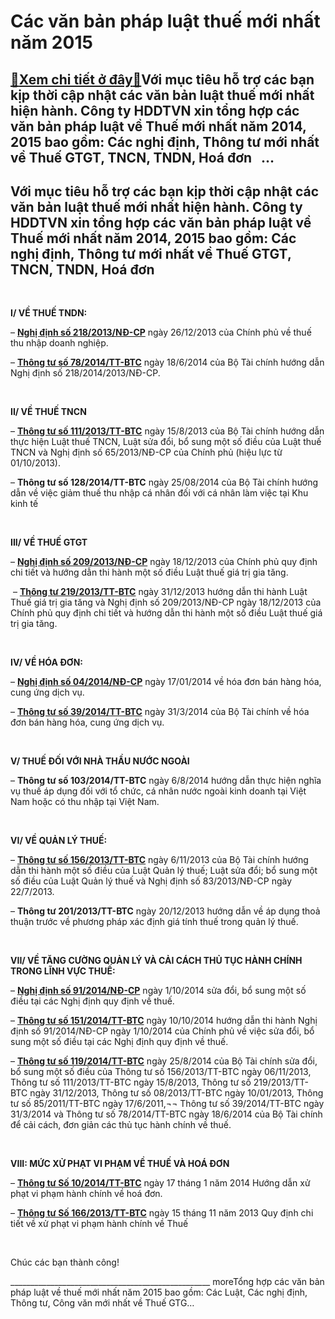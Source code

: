 Các văn bản pháp luật thuế mới nhất năm 2015
===================================================

[:gift:Xem chi tiết ở đây:gift:](https://hddtvn.com/cac-van-ba%cc%89n-phap-lua%cc%a3t-thue-moi-nhat-nam-2015/)Với mục tiêu hỗ trợ các bạn kịp thời cập nhật các văn bản luật thuế mới nhất hiện hành. Công ty HDDTVN xin tổng hợp các văn bản pháp luật về Thuế mới nhất năm 2014, 2015 bao gồm: Các nghị định, Thông tư mới nhất về Thuế GTGT, TNCN, TNDN, Hoá đơn   …
----------------------------------------------------------------------------------------------------------------------------------------------------------------------------------------------------------------------------------------------------------------------------------------------



Với mục tiêu hỗ trợ các bạn kịp thời cập nhật các văn bản luật thuế mới nhất hiện hành. Công ty HDDTVN xin tổng hợp các văn bản pháp luật về Thuế mới nhất năm 2014, 2015 bao gồm: Các nghị định, Thông tư mới nhất về Thuế GTGT, TNCN, TNDN, Hoá đơn
--------------------------------------------------------------------------------------------------------------------------------------------------------------------------------------------------------------------------------------------------------------------------------------------


   

**I/ VỀ THUẾ TNDN:**


– [**Nghị định số 218/2013/NĐ-CP**](# "nghị định 218 về thuế tndn") ngày 26/12/2013 của Chính phủ về thuế thu nhập doanh nghiệp.


– [**Thông tư số 78/2014/TT-BTC**](# "thông tư 78 về thuế TNDN") ngày 18/6/2014 của Bộ Tài chính hướng dẫn Nghị định số 218/2014/2013/NĐ-CP.  

   

**II/ VỀ THUẾ TNCN**


– [**Thông tư số 111/2013/TT-BTC**](# "thông tư 111 về thuế thu nhập cá nhân") ngày 15/8/2013 của Bộ Tài chính hướng dẫn thực hiện Luật thuế TNCN, Luật sửa đổi, bổ sung một số điều của Luật thuế TNCN và Nghị định số 65/2013/NĐ-CP của Chính phủ (hiệu lực từ 01/10/2013).


– **Thông tư số 128/2014/TT-BTC** ngày 25/08/2014 của Bộ Tài chính hướng dẫn về việc giảm thuế thu nhập cá nhân đối với cá nhân làm việc tại Khu kinh tế  

   

**III/ VỀ THUẾ GTGT**


– [**Nghị định số 209/2013/NĐ-CP**](# "nghị định 209 về thuế giá trị gia tăng") ngày 18/12/2013 của Chính phủ quy định chi tiết và hướng dẫn thi hành một số điều Luật thuế giá trị gia tăng.


 – [**Thông tư 219/2013/TT-BTC**](# "Thông tư 219 về thuế gtgt") ngày 31/12/2013 hướng dẫn thi hành Luật Thuế giá trị gia tăng và Nghị định số 209/2013/NĐ-CP ngày 18/12/2013 của Chính phủ quy định chi tiết và hướng dẫn thi hành một số điều Luật thuế giá trị gia tăng.  

   

**IV/ VỀ HÓA ĐƠN:**


– [**Nghị định số 04/2014/NĐ-CP**](# "nghị định 04 về hoá đơn") ngày 17/01/2014 về hóa đơn bán hàng hóa, cung ứng dịch vụ.


– [**Thông tư số 39/2014/TT-BTC**](# "thông tư 39 về hoá đơn") ngày 31/3/2014 của Bộ Tài chính về hóa đơn bán hàng hóa, cung ứng dịch vụ.  

   

**V/ THUẾ ĐỐI VỚI NHÀ THẦU NƯỚC NGOÀI**


– **Thông tư số 103/2014/TT-BTC** ngày 6/8/2014 hướng dẫn thực hiện nghĩa vụ thuế áp dụng đối với tổ chức, cá nhân nước ngoài kinh doanh tại Việt Nam hoặc có thu nhập tại Việt Nam.       

       

**VI/ VỀ QUẢN LÝ THUẾ:**


– [**Thông tư số 156/2013/TT-BTC**](# "thông tư 156 của bộ tài chính") ngày 6/11/2013 của Bộ Tài chính hướng dẫn thi hành một số điều của Luật Quản lý thuế; Luật sửa đổi; bổ sung một số điều của Luật Quản lý thuế và Nghị định số 83/2013/NĐ-CP ngày 22/7/2013.


– **Thông tư 201/2013/TT-BTC** ngày 20/12/2013 hướng dẫn về áp dụng thoả thuận trước về phương pháp xác định giá tính thuế trong quản lý thuế.  

   

**VII/ VỀ TĂNG CƯỜNG QUẢN LÝ VÀ CẢI CÁCH THỦ TỤC HÀNH CHÍNH TRONG LĨNH VỰC THUẾ:**


– [**Nghị định số 91/2014/NĐ-CP**](# "nghị định 91 của bộ tài chính") ngày 1/10/2014 sửa đổi, bổ sung một số điều tại các Nghị định quy định về thuế.


– [**Thông tư số 151/2014/TT-BTC**](# "thông tư 151 của bộ tài chính") ngày 10/10/2014 hướng dẫn thi hành Nghị định số 91/2014/NĐ-CP ngày 1/10/2014 của Chính phủ về việc sửa đổi, bổ sung một số điều tại các Nghị định quy định về thuế.


– **[Thông tư số 119/2014/TT-BTC](# "thông tư 119 của bộ tài chính")** ngày 25/8/2014 của Bộ Tài chính sửa đổi, bổ sung một số điều của Thông tư số 156/2013/TT-BTC ngày 06/11/2013, Thông tư số 111/2013/TT-BTC ngày 15/8/2013, Thông tư số 219/2013/TT-BTC ngày 31/12/2013, Thông tư số 08/2013/TT-BTC ngày 10/01/2013, Thông tư số 85/2011/TT-BTC ngày 17/6/2011,¬¬ Thông tư số 39/2014/TT-BTC ngày 31/3/2014 và Thông tư số 78/2014/TT-BTC ngày 18/6/2014 của Bộ Tài chính để cải cách, đơn giản các thủ tục hành chính về thuế.  

   

**VIII: MỨC XỬ PHẠT VI PHẠM VỀ THUẾ VÀ HOÁ ĐƠN**


– [**Thông tư Số 10/2014/TT-BTC**](# "thong tư số 10 của bộ tài chính") ngày 17 tháng 1 năm 2014 Hướng dẫn xử phạt vi phạm hành chính về hoá đơn.


– [**Thông tư Số 166/2013/TT-BTC**](# "thông tư 166 xử lý vi phạm hành chính về thuế") ngày 15 tháng 11 năm 2013 Quy định chi tiết về xử phạt vi phạm hành chính về Thuế  

 



Chúc các bạn thành công!



\_\_\_\_\_\_\_\_\_\_\_\_\_\_\_\_\_\_\_\_\_\_\_\_\_\_\_\_\_\_\_\_\_\_\_\_\_\_\_\_\_\_\_\_\_\_\_\_\_\_
moreTổng hợp các văn bản pháp luật về thuế mới nhất năm 2015 bao gồm: Các Luật, Các nghị định, Thông tư, Công văn mới nhất về Thuế GTG…

